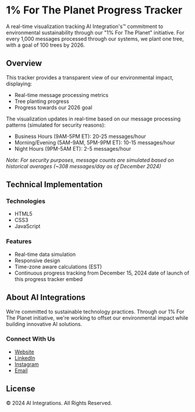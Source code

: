 # 1% For The Planet Progress Tracker

A real-time visualization tracking AI Integration's™ commitment to environmental sustainability through our "1% For The Planet" initiative. For every 1,000 messages processed through our systems, we plant one tree, with a goal of 100 trees by 2026.

## Overview

This tracker provides a transparent view of our environmental impact, displaying:
- Real-time message processing metrics
- Tree planting progress
- Progress towards our 2026 goal

The visualization updates in real-time based on our message processing patterns (simulated for security reasons):

- Business Hours (9AM-5PM ET): 20-25 messages/hour
- Morning/Evening (5AM-9AM, 5PM-9PM ET): 10-15 messages/hour
- Night Hours (9PM-5AM ET): 2-5 messages/hour

*Note: For security purposes, message counts are simulated based on historical averages (~308 messages/day as of December 2024)*

## Technical Implementation

### Technologies
- HTML5
- CSS3
- JavaScript

### Features
- Real-time data simulation
- Responsive design
- Time-zone aware calculations (EST)
- Continuous progress tracking from December 15, 2024 date of launch of this progress tracker embed

## About AI Integrations

We're committed to sustainable technology practices. Through our 1% For The Planet initiative, we're working to offset our environmental impact while building innovative AI solutions.

### Connect With Us
- [Website](https://aiintegrations.tech)
- [LinkedIn](https://www.linkedin.com/company/ai-integrations/)
- [Instagram](https://www.instagram.com/aiintegrations.tech/)
- [Email](mailto:spencer@aiintegrations.tech)

## License
© 2024 AI Integrations. All Rights Reserved.
